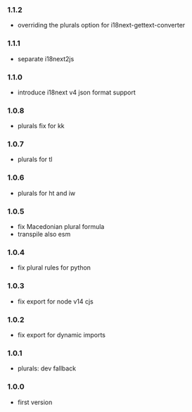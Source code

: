 ### 1.1.2

- overriding the plurals option for i18next-gettext-converter

### 1.1.1

- separate i18next2js

### 1.1.0

- introduce i18next v4 json format support

### 1.0.8

- plurals fix for kk

### 1.0.7

- plurals for tl

### 1.0.6

- plurals for ht and iw

### 1.0.5

- fix Macedonian plural formula
- transpile also esm

### 1.0.4

- fix plural rules for python

### 1.0.3

- fix export for node v14 cjs

### 1.0.2

- fix export for dynamic imports

### 1.0.1

- plurals: dev fallback

### 1.0.0

- first version
